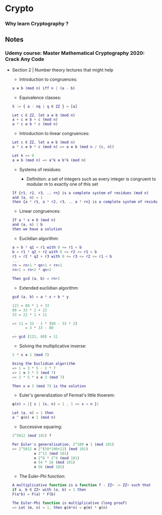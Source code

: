 # Crypto

### Why learn Cryptography ?

## Notes

### Udemy course: Master Mathematical Cryptography 2020: Crack Any Code

- Section 2 | Number theory lectures that might help
  - Introduction to congruences:

  ```matlab
  a ≡ b (mod n) iff n | (a - b)
  ```

  - Equivalence classes:

  ```matlab
  S := { a - nq | q ∈ ZZ } = [a]

  Let c ∈ ZZ, let a ≡ b (mod n)
  a + c ≡ b + c (mod n)
  a * c ≡ b * c (mod n)
  ```

  - Introduction to linear congruences:

  ```matlab
  Let c ∈ ZZ, let a ≡ b (mod n)
  a * c ≡ b * c (mod n) => a ≡ b (mod n / (c, n))

  Let k >= 0
  a ≡ b (mod n) => a^k ≡ b^k (mod n)
  ```

  - Systems of residues:

    - Definition: a set of integers such as every integer is congruent to modular m to exactly one of this set

  ```matlab
  If {r1, r2, r3, .. rn} is a complete system of residues (mod n)
  and (a, n) = 1
  then {a * r1, a * r2, r3, .. a * rn} is a complete system of residues (mod n)
  ```

  - Linear congruences:

  ```matlab
  If a * x ≡ b (mod n)
  and (a, n) | b
  then we have a solution
  ```

  - Euclidian algorithm:

  ```matlab
  a = b * q1 + r1 with 0 <= r1 < b
  b = r1 * q2 + r2 with 0 <= r2 <= r1 < b
  r1 = r2 * q2 + r3 with 0 <= r3 <= r2 <= r1 < b
  ...
  rn = rn+1 * qn+1 + rn+2
  rn+1 = rn+2 * qn+2

  Then gcd (a, b) = rn+2
  ```

  - Extended euclidian algorithm:

  ```matlab
  gcd (a, b) = a * x + b * y

  121 = 88 * 1 + 33
  88 = 33 * 2 + 22
  33 = 22 * 1 + 11

  => 11 = 33 - 1 * (88 - 33 * 2)
        = 3 * 33 - 88
  
  => gcd (121, 88) = 11
  ```

  - Solving the multiplicative inverse:

  ```matlab
  5 * x ≡ 1 (mod 7)

  Using the Euclidian algorithm
  => 1 = 3 * 5 - 2 * 7
  => 1 ≡ 3 * 5 (mod 7)
  => 3 * 5 * x ≡ 3 (mod 7)
  
  Then x ≡ 3 (mod 7) is the solution
  ```

  - Euler's generalization of Fermat's little thoerem:

  ```matlab
  φ(n) = |{ x | (x, n) = 1 , 1 <= x < n }|

  Let (a, n) = 1 then
  a ^ φ(n) ≡ 1 (mod n)
  ```

  - Successive squaring:

  ```matlab
  2^5012 (mod 101) ?
  
  Per Euler's generalisation, 2^100 ≡ 1 (mod 101)
  => 2^5012 ≡ 2^(50*100+12) (mod 101)
            ≡ 2^12 (mod 101)
            ≡ 2^8 * 2^4 (mod 101)
            ≡ 54 * 16 (mod 101)
            ≡ 56 (mod 101)
  ```

  - The Euler-Phi function:
  ```matlab
  A multiplicative function is a function f : ZZ+ -> ZZ+ such that
  if a, b ∈ ZZ+ with (a, b) = 1 then
  F(a*b) = F(a) * F(b)

  The Euler-Phi function is multiplicative (long proof)
  => Let (m, n) = 1, then φ(m*n) = φ(m) * φ(n)
  ```
